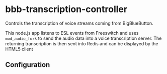 # bbb-transcription-controller

Controls the transcription of voice streams coming from BigBlueButton.

This node.js app listens to ESL events from Freeswitch and uses `mod_audio_fork`
to send the audio data into a voice transcription server. The returning transcription
is then sent into Redis and can be displayed by the HTML5 client

## Configuration


